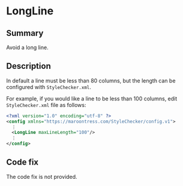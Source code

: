 # LongLine

## Summary

Avoid a long line.

## Description

In default a line must be less than 80 columns, but the length can
be configured with `StyleChecker.xml`.

For example, if you would like a line to be less than 100 columns,
edit `StyleChecker.xml` file as follows:

```xml
<?xml version="1.0" encoding="utf-8" ?>
<config xmlns="https://maroontress.com/StyleChecker/config.v1">
  ⋮
  <LongLine maxLineLength="100"/>
  ⋮
</config>
```

## Code fix

The code fix is not provided.

